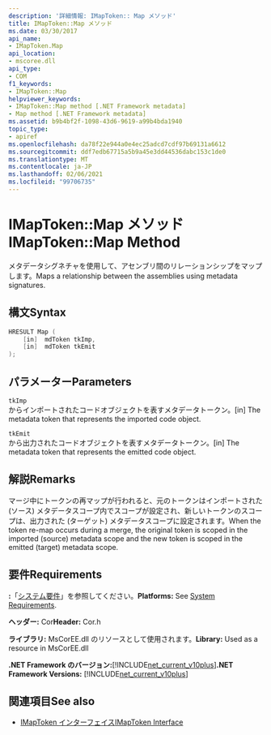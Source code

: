```yaml
---
description: '詳細情報: IMapToken:: Map メソッド'
title: IMapToken::Map メソッド
ms.date: 03/30/2017
api_name:
- IMapToken.Map
api_location:
- mscoree.dll
api_type:
- COM
f1_keywords:
- IMapToken::Map
helpviewer_keywords:
- IMapToken::Map method [.NET Framework metadata]
- Map method [.NET Framework metadata]
ms.assetid: b9b4bf2f-1098-43d6-9619-a99b4bda1940
topic_type:
- apiref
ms.openlocfilehash: da78f22e944a0e4ec25adcd7cdf97b69131a6612
ms.sourcegitcommit: ddf7edb67715a5b9a45e3dd44536dabc153c1de0
ms.translationtype: MT
ms.contentlocale: ja-JP
ms.lasthandoff: 02/06/2021
ms.locfileid: "99706735"
---
```

# <a name="imaptokenmap-method"></a><span data-ttu-id="3e4f1-103">IMapToken::Map メソッド</span><span class="sxs-lookup"><span data-stu-id="3e4f1-103">IMapToken::Map Method</span></span>

<span data-ttu-id="3e4f1-104">メタデータシグネチャを使用して、アセンブリ間のリレーションシップをマップします。</span><span class="sxs-lookup"><span data-stu-id="3e4f1-104">Maps a relationship between the assemblies using metadata signatures.</span></span>  
  
## <a name="syntax"></a><span data-ttu-id="3e4f1-105">構文</span><span class="sxs-lookup"><span data-stu-id="3e4f1-105">Syntax</span></span>  
  
```cpp  
HRESULT Map (  
    [in]  mdToken tkImp,
    [in]  mdToken tkEmit  
);  
```  
  
## <a name="parameters"></a><span data-ttu-id="3e4f1-106">パラメーター</span><span class="sxs-lookup"><span data-stu-id="3e4f1-106">Parameters</span></span>  

 `tkImp`  
 <span data-ttu-id="3e4f1-107">からインポートされたコードオブジェクトを表すメタデータトークン。</span><span class="sxs-lookup"><span data-stu-id="3e4f1-107">[in] The metadata token that represents the imported code object.</span></span>  
  
 `tkEmit`  
 <span data-ttu-id="3e4f1-108">から出力されたコードオブジェクトを表すメタデータトークン。</span><span class="sxs-lookup"><span data-stu-id="3e4f1-108">[in] The metadata token that represents the emitted code object.</span></span>  
  
## <a name="remarks"></a><span data-ttu-id="3e4f1-109">解説</span><span class="sxs-lookup"><span data-stu-id="3e4f1-109">Remarks</span></span>  

 <span data-ttu-id="3e4f1-110">マージ中にトークンの再マップが行われると、元のトークンはインポートされた (ソース) メタデータスコープ内でスコープが設定され、新しいトークンのスコープは、出力された (ターゲット) メタデータスコープに設定されます。</span><span class="sxs-lookup"><span data-stu-id="3e4f1-110">When the token re-map occurs during a merge, the original token is scoped in the imported (source) metadata scope and the new token is scoped in the emitted (target) metadata scope.</span></span>  
  
## <a name="requirements"></a><span data-ttu-id="3e4f1-111">要件</span><span class="sxs-lookup"><span data-stu-id="3e4f1-111">Requirements</span></span>  

 <span data-ttu-id="3e4f1-112">**:**「[システム要件](../../get-started/system-requirements.md)」を参照してください。</span><span class="sxs-lookup"><span data-stu-id="3e4f1-112">**Platforms:** See [System Requirements](../../get-started/system-requirements.md).</span></span>  
  
 <span data-ttu-id="3e4f1-113">**ヘッダー:** Cor</span><span class="sxs-lookup"><span data-stu-id="3e4f1-113">**Header:** Cor.h</span></span>  
  
 <span data-ttu-id="3e4f1-114">**ライブラリ:** MsCorEE.dll のリソースとして使用されます。</span><span class="sxs-lookup"><span data-stu-id="3e4f1-114">**Library:** Used as a resource in MsCorEE.dll</span></span>  
  
 <span data-ttu-id="3e4f1-115">**.NET Framework のバージョン:**[!INCLUDE[net_current_v10plus](../../../../includes/net-current-v10plus-md.md)]</span><span class="sxs-lookup"><span data-stu-id="3e4f1-115">**.NET Framework Versions:** [!INCLUDE[net_current_v10plus](../../../../includes/net-current-v10plus-md.md)]</span></span>  
  
## <a name="see-also"></a><span data-ttu-id="3e4f1-116">関連項目</span><span class="sxs-lookup"><span data-stu-id="3e4f1-116">See also</span></span>

- [<span data-ttu-id="3e4f1-117">IMapToken インターフェイス</span><span class="sxs-lookup"><span data-stu-id="3e4f1-117">IMapToken Interface</span></span>](imaptoken-interface.md)

